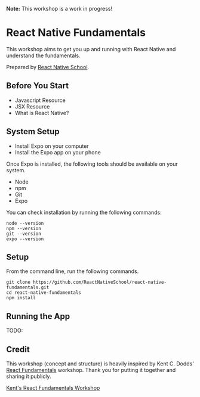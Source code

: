 **Note:** This workshop is a work in progress!

# React Native Fundamentals

This workshop aims to get you up and running with React Native and understand the fundamentals.

Prepared by [React Native School](https://www.reactnativeschool.com/).

## Before You Start

- Javascript Resource
- JSX Resource
- What is React Native?

## System Setup

- Install Expo on your computer
- Install the Expo app on your phone

Once Expo is installed, the following tools should be available on your system.

- Node
- npm
- Git
- Expo

You can check installation by running the following commands:

```
node --version
npm --version
git --version
expo --version
```

## Setup

From the command line, run the following commands.

```
git clone https://github.com/ReactNativeSchool/react-native-fundamentals.git
cd react-native-fundamentals
npm install
```

## Running the App

TODO:

## Credit

This workshop (concept and structure) is heavily inspired by Kent C. Dodds' [React Fundamentals](https://github.com/kentcdodds/react-fundamentals) workshop. Thank you for putting it together and sharing it publicly.

[Kent's React Fundamentals Workshop](https://kentcdodds.com/workshops/react-fundamentals)
